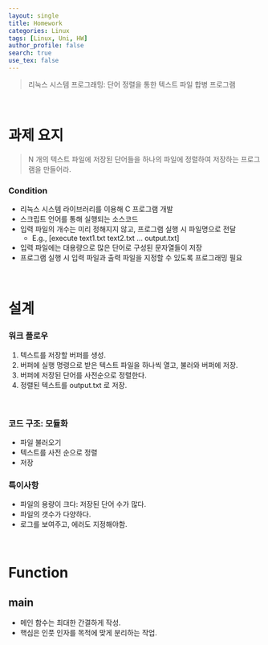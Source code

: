```yaml
---
layout: single
title: Homework
categories: Linux
tags: [Linux, Uni, HW]
author_profile: false
search: true
use_tex: false
---
```


> 리눅스 시스템 프로그래밍: 단어 정렬을 통한 텍스트 파일 합병 프로그램

<br>

# 과제 요지
> N 개의 텍스트 파일에 저장된 단어들을 하나의 파일에 정렬하여 저장하는 프로그램을 만들어라.

### Condition
- 리눅스 시스템 라이브러리를 이용해 C 프로그램 개발
- 스크립트 언어를 통해 실행되는 소스코드
- 입력 파일의 개수는 미리 정해지지 않고, 프로그램 실행 시 파일명으로 전달
  - E.g., [execute text1.txt text2.txt ... output.txt]
- 입력 파일에는 대용량으로 많은 단어로 구성된 문자열들이 저장
- 프로그램 실행 시 입력 파일과 출력 파일을 지정할 수 있도록 프로그래밍 필요


<br>

# 설계
### 워크 플로우

1. 텍스트를 저장할 버퍼를 생성.
2. 버퍼에 실행 명령으로 받은 텍스트 파일을 하나씩 열고, 불러와 버퍼에 저장.
3. 버퍼에 저장된 단어를 사전순으로 정렬한다.
4. 정렬된 텍스트를 output.txt 로 저장.

<br>

### 코드 구조: 모듈화

- 파일 불러오기
- 텍스트를 사전 순으로 정렬
- 저장

### 특이사항
- 파일의 용량이 크다: 저장된 단어 수가 많다. 
- 파일의 갯수가 다양하다. 
- 로그를 보여주고, 에러도 지정해야함.

<br>

# Function

## main
- 메인 함수는 최대한 간결하게 작성.
- 핵심은 인풋 인자를 목적에 맞게 분리하는 작업. 





